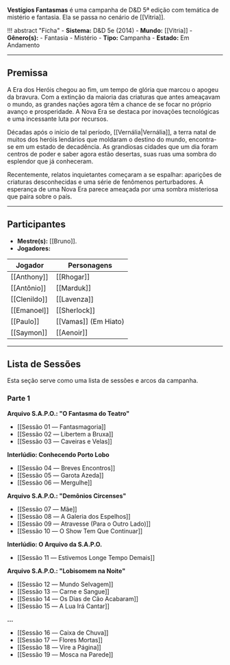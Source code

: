 **Vestígios Fantasmas** é uma campanha de D&D 5ª edição com temática de mistério e fantasia. Ela se passa no cenário de [[Vitria]].

!!! abstract "Ficha"
	- **Sistema:** D&D 5e (2014)
	- **Mundo:** [[Vitria]]
	- **Gênero(s):** 
		- Fantasia
		- Mistério
	- **Tipo:** Campanha
	- **Estado:** Em Andamento

---

## Premissa

A Era dos Heróis chegou ao fim, um tempo de glória que marcou o apogeu da bravura. Com a extinção da maioria das criaturas que antes ameaçavam o mundo, as grandes nações agora têm a chance de se focar no próprio avanço e prosperidade. A Nova Era se destaca por inovações tecnológicas e uma incessante luta por recursos.

Décadas após o início de tal período, [[Vernália|Vernália]], a terra natal de muitos dos heróis lendários que moldaram o destino do mundo, encontra-se em um estado de decadência. As grandiosas cidades que um dia foram centros de poder e saber agora estão desertas, suas ruas uma sombra do esplendor que já conheceram.

Recentemente, relatos inquietantes começaram a se espalhar: aparições de criaturas desconhecidas e uma série de fenômenos perturbadores. A esperança de uma Nova Era parece ameaçada por uma sombra misteriosa que paira sobre o país.

---

## Participantes

- **Mestre(s):** [[Bruno]].
- **Jogadores:**

| Jogador      | Personagens          |
| ------------ | -------------------- |
| [[Anthony]]  | [[Rhogar]]           |
| [[Antônio]]  | [[Marduk]]           |
| [[Clenildo]] | [[Lavenza]]          |
| [[Emanoel]]  | [[Sherlock]]         |
| [[Paulo]]    | [[Vamas]] (Em Hiato) |
| [[Saymon]]   | [[Aenoir]]           |

---

## Lista de Sessões

Esta seção serve como uma lista de sessões e arcos da campanha.

### Parte 1

**Arquivo S.A.P.O.: "O Fantasma do Teatro"**

- [[Sessão 01 ― Fantasmagoria]]
- [[Sessão 02 ― Libertem a Bruxa]]
- [[Sessão 03 ― Caveiras e Velas]]

**Interlúdio: Conhecendo Porto Lobo**

- [[Sessão 04 ― Breves Encontros]]
- [[Sessão 05 ― Garota Azeda]]
- [[Sessão 06 ― Mergulhe]]

**Arquivo S.A.P.O.: "Demônios Circenses"**

- [[Sessão 07 ― Mãe]]
- [[Sessão 08 ― A Galeria dos Espelhos]]
- [[Sessão 09 ― Atravesse (Para o Outro Lado)]]
- [[Sessão 10 ― O Show Tem Que Continuar]]

**Interlúdio: O Arquivo da S.A.P.O.**

- [[Sessão 11 ― Estivemos Longe Tempo Demais]]

**Arquivo S.A.P.O.: "Lobisomem na Noite"**

- [[Sessão 12 ― Mundo Selvagem]]
- [[Sessão 13 ― Carne e Sangue]]
- [[Sessão 14 ― Os Dias de Cão Acabaram]]
- [[Sessão 15 ― A Lua Irá Cantar]]

**...**

- [[Sessão 16 ― Caixa de Chuva]]
- [[Sessão 17 ― Flores Mortas]]
- [[Sessão 18 ― Vire a Página]]
- [[Sessão 19 ― Mosca na Parede]]